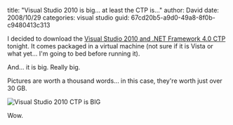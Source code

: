 
title: "Visual Studio 2010 is big&hellip; at least the CTP is&hellip;"
author: David
date: 2008/10/29
categories: visual studio
guid: 67cd20b5-a9d0-49a8-8f0b-c9480413c313

I decided to download the [Visual Studio 2010 and .NET Framework 4.0 CTP](http://www.microsoft.com/downloads/details.aspx?FamilyId=922B4655-93D0-4476-BDA4-94CF5F8D4814&displaylang=en) tonight. It comes packaged in a virtual machine (not sure if it is Vista or what yet... I'm going to bed before running it). 

And... it is big. Really big. 

Pictures are worth a thousand words... in this case, they're worth just over 30 GB. 

![Visual Studio 2010 CTP is BIG](http://www.mohundro.com/blog/content/binary/WindowsLiveWriter/VisualStudio2010isbigatleasttheCTPis_13948/image_2.png)

Wow.


